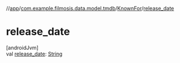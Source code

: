 //[app](../../../index.md)/[com.example.filmosis.data.model.tmdb](../index.md)/[KnownFor](index.md)/[release_date](release_date.md)

# release_date

[androidJvm]\
val [release_date](release_date.md): [String](https://kotlinlang.org/api/latest/jvm/stdlib/kotlin/-string/index.html)
